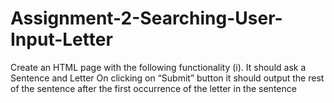 # Assignment-2-Searching-User-Input-Letter
Create an HTML page with the following functionality (i). It should ask a Sentence and Letter On clicking on “Submit” button it should output the rest of the sentence after the first occurrence of the letter in the sentence
